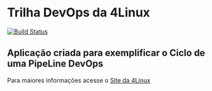 # Trilha DevOps da 4Linux

<!-- Altere a Flag abaixo com sua URL do Travis -->
[![Build Status](https://travis-ci.org/Galileub/DevOpsLab-HelloWorld.svg?branch=master)](https://travis-ci.org/Galileub/DevOpsLab-HelloWorld)

## Aplicação criada para exemplificar o Ciclo de uma PipeLine DevOps


Para maiores informações acesse o [Site da 4Linux](https://www.4linux.com.br/cursos/devops)
